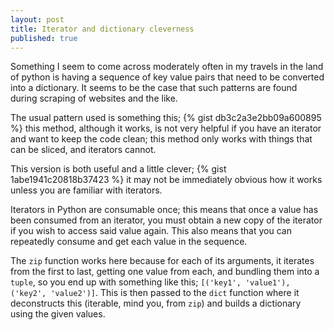 ```yaml
---
layout: post
title: Iterator and dictionary cleverness
published: true
---
```


Something I seem to come across moderately often in my travels in the land of python is having a sequence of key value pairs that need to be converted into a dictionary. It seems to be the case that such patterns are found during scraping of websites and the like.

The usual pattern used is something this;
{% gist db3c2a3e2bb09a600895 %}
this method, although it works, is not very helpful if you have an iterator and want to keep the code clean; this method only works with things that can be sliced, and iterators cannot.

This version is both useful and a little clever;
{% gist 1abe1941c20818b37423 %}
it may not be immediately obvious how it works unless you are familiar with iterators.

Iterators in Python are consumable once; this means that once a value has been consumed from an iterator, you must obtain a new copy of the iterator if you wish to access said value again. This also means that you can repeatedly consume and get each value in the sequence.  

The `zip` function works here because for each of its arguments, it iterates from the first to last, getting one value from each, and bundling them into a `tuple`, so you end up with something like this; `[('key1', 'value1'), ('key2', 'value2')]`. This is then passed to the `dict` function where it deconstructs this (iterable, mind you, from `zip`) and builds a dictionary using the given values.